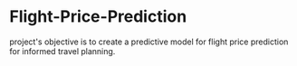 # Flight-Price-Prediction
project's objective is to create a predictive model for flight price prediction for informed travel planning.
